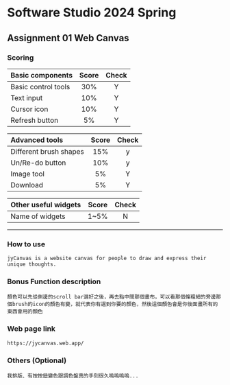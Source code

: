 # Software Studio 2024 Spring
## Assignment 01 Web Canvas


### Scoring

| **Basic components**                             | **Score** | **Check** |
| :----------------------------------------------- | :-------: | :-------: |
| Basic control tools                              | 30%       | Y         |
| Text input                                       | 10%       | Y         |
| Cursor icon                                      | 10%       | Y         |
| Refresh button                                   | 5%        | Y         |

| **Advanced tools**                               | **Score** | **Check** |
| :----------------------------------------------- | :-------: | :-------: |
| Different brush shapes                           | 15%       | y         |
| Un/Re-do button                                  | 10%       | y        |
| Image tool                                       | 5%        | Y         |
| Download                                         | 5%        | Y         |

| **Other useful widgets**                         | **Score** | **Check** |
| :----------------------------------------------- | :-------: | :-------: |
| Name of widgets                                  | 1~5%      | N         |


---

### How to use 

    jyCanvas is a website canvas for people to draw and express their unique thoughts.

### Bonus Function description

    顏色可以先從側邊的scroll bar選好之後，再去點中間那個畫布，可以看那個條粗細的旁邊那個brush的icon的顏色有變，就代表你有選到你要的顏色，然後這個顏色會是你後面畫所有的東西會用的顏色

### Web page link

    https://jycanvas.web.app/

### Others (Optional)

    我排版、有按按鈕變色跟調色盤真的手刻很久嗚嗚嗚嗚...